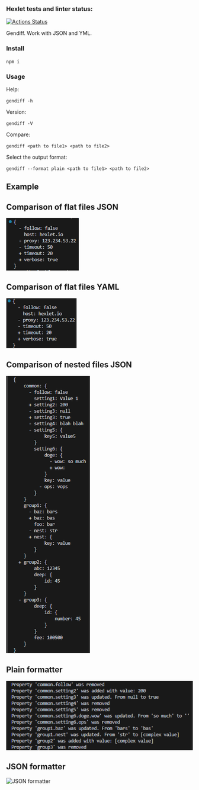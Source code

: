 ### Hexlet tests and linter status:
[![Actions Status](https://github.com/Ahtoxa83/frontend-project-46/actions/workflows/hexlet-check.yml/badge.svg)](https://github.com/Ahtoxa83/frontend-project-46/actions)


Gendiff.
Work with JSON and YML.

### Install
```
npm i
```
### Usage
Help:
```
gendiff -h
```
Version:
```
gendiff -V
```
Compare:
```
gendiff <path to file1> <path to file2>
```
Select the output format:
```
gendiff --format plain <path to file1> <path to file2>
```
  
## Example

## Comparison of flat files JSON
![Comparison of flat files JSON](./src/images/JSON_comparsion.png)

## Comparison of flat files YAML
![Comparison of flat files YAML](./src/images/YAML_comparsion.png)

## Comparison of nested files JSON
![Comparison of nested files JSON](./src/images/Recursive_comparison.png)

## Plain formatter
![Plain formatter](./src/images/Plain_formatter.png)

## JSON formatter
![JSON formatter](./src/images/JSON.png)